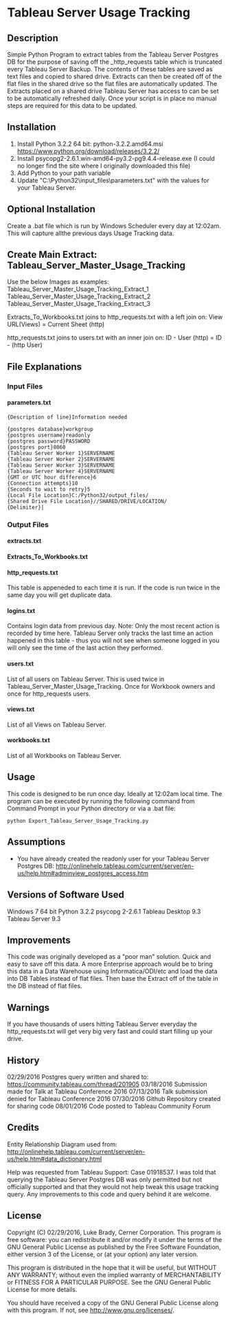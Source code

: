 # Tableau Server Usage Tracking
## Description
Simple Python Program to extract tables from the Tableau Server Postgres DB for the purpose of saving off the _http_requests table which is truncated every Tableau Server Backup.  The contents of these tables are saved as text files and copied to shared drive.  Extracts can then be created off of the flat files in the shared drive so the flat files are automatically updated.  The Extracts placed on a shared drive Tableau Server has access to can be set to be automatically refreshed daily.  Once your script is in place no manual steps are required for this data to be updated.
## Installation
1. Install Python 3.2.2 64 bit: python-3.2.2.amd64.msi https://www.python.org/download/releases/3.2.2/
2. Install psycopg2-2.6.1.win-amd64-py3.2-pg9.4.4-release.exe (I could no longer find the site where I originally downloaded this file)
3. Add Python to your path variable
4. Update "C:\Python32\input_files\parameters.txt" with the values for your Tableau Server.

## Optional Installation
Create a .bat file which is run by Windows Scheduler every day at 12:02am.  This will capture allthe previous days Usage Tracking data.

## Create Main Extract: Tableau_Server_Master_Usage_Tracking
Use the below Images as examples:
Tableau_Server_Master_Usage_Tracking_Extract_1
Tableau_Server_Master_Usage_Tracking_Extract_2
Tableau_Server_Master_Usage_Tracking_Extract_3

Extracts_To_Workbooks.txt joins to http_requests.txt with a left join on: View URL(Views) = Current Sheet (http)

http_requests.txt joins to users.txt with an inner join on: ID - User (http) = ID - (http User)

## File Explanations
### Input Files
#### parameters.txt
```
{Description of line}Information needed
```

```
{postgres database}workgroup
{postgres username}readonly
{postgres password}PASSWORD
{postgres port}8060
{Tableau Server Worker 1}SERVERNAME
{Tableau Server Worker 2}SERVERNAME
{Tableau Server Worker 3}SERVERNAME
{Tableau Server Worker 4}SERVERNAME
{GMT or UTC hour difference}6
{Connection attempts}10
{Seconds to wait to retry}5
{Local File Location}C:/Python32/output_files/
{Shared Drive File Location}//SHARED/DRIVE/LOCATION/
{Delimiter}|
```

### Output Files
#### extracts.txt

#### Extracts_To_Workbooks.txt

#### http_requests.txt
This table is appeneded to each time it is run.  If the code is run twice in the same day you will get duplicate data.

#### logins.txt
Contains login data from previous day.  Note: Only the most recent action is recorded by time here.  Tableau Server only tracks the last time an action happened in this table - thus you will not see when someone logged in you will only see the time of the last action they performed.

#### users.txt
List of all users on Tableau Server.  This is used twice in Tableau_Server_Master_Usage_Tracking.  Once for Workbook owners and once for http_requests users.

#### views.txt
List of all Views on Tableau Server.

#### workbooks.txt
List of all Workbooks on Tableau Server.

## Usage
This code is designed to be run once day.  Ideally at 12:02am local time.  The program can be executed by running the following command from Command Prompt in your Python directory or via a .bat file:
```
python Export_Tableau_Server_Usage_Tracking.py
```

## Assumptions
* You have already created the readonly user for your Tableau Server Postgres DB: http://onlinehelp.tableau.com/current/server/en-us/help.htm#adminview_postgres_access.htm

## Versions of Software Used
Windows 7 64 bit
Python 3.2.2
psycopg 2-2.6.1
Tableau Desktop 9.3
Tableau Server 9.3

## Improvements
This code was originally developed as a "poor man" solution.  Quick and easy to save off this data.  A more Enterprise approach would be to bring this data in a Data Warehouse using Informatica/ODI/etc and load the data into DB Tables instead of flat files.  Then base the Extract off of the table in the DB instead of flat files.

## Warnings
If you have thousands of users hitting Tableau Server everyday the http_requests.txt will get very big very fast and could start filling up your drive.

## History
02/29/2016 Postgres query written and shared to: https://community.tableau.com/thread/201905
03/18/2016 Submission made for Talk at Tableau Conference 2016
07/13/2016 Talk submission denied for Tableau Conference 2016
07/30/2016 Github Repository created for sharing code
08/01/2016 Code posted to Tableau Community Forum

## Credits
Entity Relationship Diagram used from: http://onlinehelp.tableau.com/current/server/en-us/help.htm#data_dictionary.html

Help was requested from Tableau Support: Case 01918537.  I was told that querying the Tableau Server Postgres DB was only permitted but not officially supported and that they would not help tweak this usage tracking query.  Any improvements to this code and query behind it are welcome.

## License
Copyright (C) 02/29/2016, Luke Brady, Cerner Corporation. This program is free software: you can redistribute it and/or modify it under the terms of the GNU General Public License as published by the Free Software Foundation, either version 3 of the License, or (at your option) any later version.

This program is distributed in the hope that it will be useful, but WITHOUT ANY WARRANTY; without even the implied warranty of MERCHANTABILITY or FITNESS FOR A PARTICULAR PURPOSE.  See the GNU General Public License for more details.

You should have received a copy of the GNU General Public License along with this program.  If not, see <http://www.gnu.org/licenses/>.
